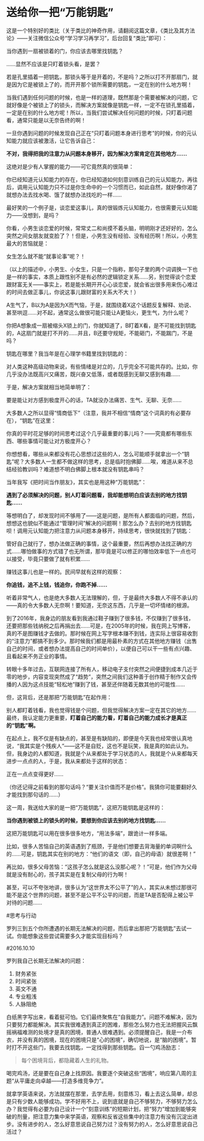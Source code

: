 # 送给你一把“万能钥匙”

这是一个特别好的类比（关于类比的神奇作用，请翻阅这篇文章，《类比及其方法论》——关注微信公众号“学习学习再学习”，后台回复“类比”即可）：

当你遇到一扇被锁着的门，你应该去哪里找钥匙？

……显然不应该是只盯着锁头看，是罢？

若是孔里插着一把钥匙，那锁头等于是开着的，不是吗？之所以打不开那扇门，就是因为它是被锁上了的，而开开那个锁所需要的钥匙，一定在别的什么地方啊！

当我们遇到任何问题的时候，也是一样的道理，既然那是个需要被解决的问题，它就好像是个被锁上了的锁头，而解决方案就像是钥匙一样，一定不在锁孔里插着，一定是在别的什么地方呢！所以，当我们尝试解决任何问题的时候，只盯着问题看，通常只能是以无奈告终的啊！

一旦你遇到问题的时候发现自己正在“只盯着问题本身进行思考”的时候，你的元认知能力就应该被激活，让它告诉自己：

**不对，我得把我的注意力从问题本身移开，因为解决方案肯定在其他地方……**

这绝对是少有人掌握的能力——可它竟然真的很简单：

你已经知道元认知能力的存在，你已经知道如何刻意训练自己的元认知能力，再往后，调用元认知能力只不过是你生命中的一个习惯而已，如此自然，就好像你渴了就想办法去找水喝、饿了就想办法找吃的一样……

最好笑的一个例子是，谈恋爱这事儿，真的很锻炼元认知能力，也很需要元认知能力——没想到，是吗？

你看，小男生谈恋爱的时候，常常丈二和尚摸不着头脑，明明刚才还好好的，怎么突然之间女朋友就变脸了？！但是，小男生没有经验、没有经历啊！所以，小男生最大的苦恼就是：

女生怎么就不能“就事论事”呢？！

（以上的描述中，小男生、小女生，只是一个指称，那句子里的两个词调换一下也是一样的事实，本质上跟性别不是有必然的逻辑锁定关系……另，别觉得谈个恋爱跟财富无关——事实上，若是能长期开开心心谈恋爱，就会省出很多用来伤心难过的时间去做正事儿，你说这事儿跟财富的关系大不大！）

A生气了，B以为A是因为X而气恼，于是，就围绕着X这个话题反复解释、劝说、甚至哄逗……对不起，通常这么做很可能只能让A更恼火，更生气，为什么呢？

你把A想象成一扇被缩头X锁上的门，你就知道了，B盯着X看，是不可能找到钥匙的，A这扇门就是打不开的……并且，B还要守规矩，不能砸门，不能踹门，不是吗？

钥匙在哪里？我当年是在心理学书籍里找到钥匙的：

对人类这种高级动物来说，有些情绪是对立的，几乎完全不可能共存的。比如，你几乎没办法既高兴又痛苦，既兴奋又低落，或者既感到无聊又感到有趣……

于是，解决方案就相当地简单明了：

要是能让对方感到极度开心的话，TA就没办法痛苦、生气、无聊、无奈……

大多数人之所以显得“情商低下”（注意，我并不相信“情商”这个词真的有必要存在），“钥匙”在这里：

你真的平时花足够的时间思考过这个几乎最重要的事儿吗？——究竟都有哪些东西、哪些事情可能让对方极度开心？

你想想看，哪些从来都没有花心思想过这些的人，怎么可能顺手就拿出一个“钥匙”呢？大多数人一生都不做这样的思考，总是临时抱佛脚……唉，难道从来不总结经验教训吗？难道想不明白佛脚上根本就没有钥匙串吗？

当年我写《把时间当作朋友》，其实也是用这种“万能钥匙”：

**遇到了必须解决的问题，别人盯着问题看，我却能想明白应该去别的地方找钥匙……**

等想明白了，却发现时间不够用了——这是问题，是所有人都面临的问题，然后，想想这也貌似不能通过“管理时间”解决的问题啊！那怎么办？去别的地方找钥匙呗！调用元认知能力把注意力从问题本身移开，持续思考，很快就找到了钥匙：

管好自己就行了，想办法做正确的事情，这个最重要，然后再想办法找正确的方式……哪怕做事的方式错了也无所谓，那毕竟是可以修正的哪怕效率低下一点也可以接受，毕竟只要做了就有积累……

赚钱这事儿也是一样的。民间早就有这样的观察：

**你追钱，追不上钱，钱追你，你跑不掉……**

听着非常气人，也是绝大多数人无法理解的，但，于是最终大多数人不得不承认的——真的令大多数人无奈啊！要知道，无奈这东西，几乎是一切坏情绪的根源。

到了2016年，我身边的朋友看到我通过鞋子赚到了很多钱，不仅赚到了很多钱，还要把那些钱纳税之后再捐出去……可是，在2005年的时候，我在网上写博客，真的不是图赚钱才去做的。那时候在网上写字根本赚不到钱，连实际上很容易收割的“注意力”都搞不到多少。那时候我们都是用最朴素的方式在其他地方赚钱（出售自己的时间，或者想办法提高自己的时间单价），以便自己可以干一些有点兴趣、且看起来不务正业的事情。

转眼十多年过去，互联网连接了所有人，移动电子支付突然之间便捷到成本几近于零的地步，内容变现突然成了“趋势”，突然之间我们这种善于创作精于制作又会传播的人因为这点技能“轻松地”赚到了钱，甚至还伴随着无数其他的可能性……

但，这背后，还是那把“万能钥匙”在起作用：

别人都盯着钱看，我也觉得钱是个问题，但我觉得解决方案一定在其它的地方……最终，我认定能力更重要，**盯着自己的能力看，盯着自己的能力成长才是真正的“钥匙”啊。**

在起点上，我不仅是有缺点的，甚至是有缺陷的，即便是今天我也经常很认真地说，“我其实是个残疾人”——这不是自贬，这也不是玩笑，我是真的如此认为。但，我身边的人都知道，我就是个从来都处于学习状态的人，我就是个从来都每天进步一点点的人，于是，我从来都处于这样的状态：

正在一点点变得更好……

（你还记得之前看到的那句话吗？“要关注价值而不是价格”。我猜你可能要翻好久才能找到那句话的……）

这一周，我送给大家的是一把“万能钥匙”，这把万能钥匙是这样的：

**当你遇到被锁上的锁头的时候，要想到你应该去别的地方找钥匙……**

这把万能钥匙可以用在很多很多地方，“用法多端”，跟诡计一样多端。

比如，很多人苦恼自己的英语遇到了瓶颈，于是他们想要去背海量的单词啊什么的……可是，钥匙其实在别的地方：“他们的语文（即，自己的母语）就很差啊！”

再比如，很多父母苦恼：“这孩子怎么就是这么没那心呢？！”可是，他们作为父母就是没有耐心的，孩子其实是在复制父母的行为啊！

甚至，可以不夸张地讲，很多认为“这世界太不公平了”的人，其实从未想过那很可能不是这个世界的问题，甚至不是公平不公平的问题，而是TA是否配得上被公平对待的问题……

#思考与行动

罗列三到五个你所遭遇的长期无法解决的问题，而后拿出那把“万能钥匙”去试一试。你能想象这些尝试需要多久才能实现目标吗？

#2016.10.10

罗列我自己长期无法解决的问题：

1. 财务紧张
2. 时间紧张
3. 英文不通
4. 专业粗浅
5. 人脉阻绝

白纸黑字写出来，看着挺可怕。它们最终聚焦在“自我能力”。问题不难解决，因为只要努力都能解决。其实我很难遇到真正的困难，那些怎么努力也无法把握风云飘摇祸福难测的处境才是真的困境，普通人很难遇到。必须提醒自己，我是一介布衣，并没有真的困境，现在的困境只是“心的困境”，确切地说，是“脑的困境”。暂时打不开这些门，我要去找钥匙，一定找得到那些钥匙。舀一勺鸡汤励志：

>每个困境背后，都隐藏着人生的礼物。

喝完鸡汤，还是要在自己身上找原因。我要逐个突破这些“困境”，响应第八周的主题“从平庸走向卓越——打造多维竞争力”。

就拿学英语来说，方法就摆在那里，去学去用，刻意练习，看上去这么简单，却总是只有少数人能够成功。学不好用不上，说到底就是自己不够努力，不够努力怎么办？我觉得有必要为自己设计一个“刻意训练”的短期计划，把“努力”增加到能够突破的剂量，把注意力集中来学英语，观察和反省这些集中的注意力有没有沉淀出进步。没有进步的人，怎么好意思说自己努力过？没有努力的人，怎么好意思说自己活过？

